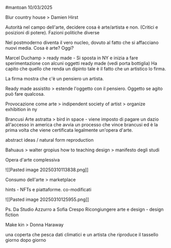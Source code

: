 #mantoan 10/03/2025

Blur country house > Damien Hirst

Autorità nel campo dell'arte, decidere cosa è arte/artista e non. (Critici e posizioni di potere).
Fazioni politiche diverse

Nel postmoderno diventa il vero nucleo, dovuto al fatto che si affacciano nuovi media.
Cosa è arte? Oggi?

Marcel Duchamp > ready made - 
Si sposta in NY e inizia a fare sperimentazione con alcuni oggetti ready made (vedi porta bottiglia)
Ha capito che quello che renda un dipinto tale è il fatto che un artistico lo firma.

La firma mostra che c'è un pensiero un artista.

Ready made assistito > estende l'oggetto con il pensiero. Oggetto se agito può fare qualcosa.

Provocazione come arte > indipendent society of artist > organize exhibition in ny

Brancusi Arte astratta > bird in space - viene imposto di pagare un dazio all'accesso in america che avvia un processo che vince brancusi ed è la prima volta che viene certificata legalmente un'opera d'arte.

abstract ideas / natural form reproduction

Bahuaus > walter gropius
how to teaching design > manifesto degli studi

Opera d'arte complessiva

![[Pasted image 20250310113838.png]]




Consumo dell'arte > marketplace

hints - NFTs e piattaforme.
co-modificati

![[Pasted image 20250310125955.png]]





Ps. Da Studio Azzurro a Sofia Crespo
Ricongiungere arte e design - design fiction

Make kin > Donna Haraway

una coperta che pesca dati climatici e un artista che riproduce il tassello giorno dopo giorno